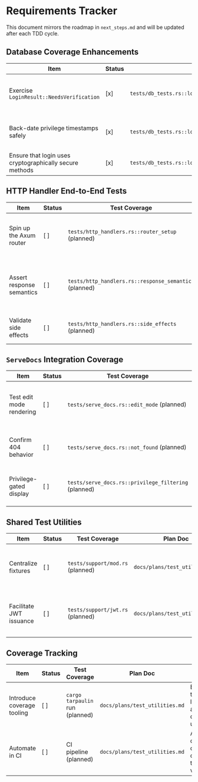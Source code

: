 # Requirements Tracker

This document mirrors the roadmap in `next_steps.md` and will be updated after each TDD cycle.

## Database Coverage Enhancements

| Item | Status | Test Coverage | Plan Doc | Notes |
| --- | --- | --- | --- | --- |
| Exercise `LoginResult::NeedsVerification` | [x] | `tests/db_tests.rs::login_with_stale_privileges_triggers_verification` | `docs/plans/database_coverage.md` | Stale timestamps trigger `verify_privilege()` via `VerificationProbe`; probe captures privileges/user/patreon metadata while login returns original privileges. |
| Back-date privilege timestamps safely | [x] | `tests/db_tests.rs::login_with_stale_privileges_triggers_verification` | `docs/plans/database_coverage.md` | Shared `wiki::db::testing::backdate_privileges()` clamps negative deltas and updates timestamps for deterministic verification coverage. |
| Ensure that login uses cryptographically secure methods | [x] | `tests/db_tests.rs::login_uses_secure_password_hashing` | `docs/plans/database_coverage.md` | Passwords hashed with Argon2id on insert; login verifies hashes and rejects malformed or incorrect credentials. |

## HTTP Handler End-to-End Tests

| Item | Status | Test Coverage | Plan Doc | Notes |
| --- | --- | --- | --- | --- |
| Spin up the Axum router | [ ] | `tests/http_handlers.rs::router_setup` (planned) | `docs/plans/http_handlers.md` | Build integration harness reusing `wiki::` exports. |
| Assert response semantics | [ ] | `tests/http_handlers.rs::response_semantics` (planned) | `docs/plans/http_handlers.md` | Validate status codes and payload consistency for login/register flows. |
| Validate side effects | [ ] | `tests/http_handlers.rs::side_effects` (planned) | `docs/plans/http_handlers.md` | Confirm DB state reflects registration outcomes. |

## `ServeDocs` Integration Coverage

| Item | Status | Test Coverage | Plan Doc | Notes |
| --- | --- | --- | --- | --- |
| Test edit mode rendering | [ ] | `tests/serve_docs.rs::edit_mode` (planned) | `docs/plans/serve_docs.md` | Ensure form is populated with markdown contents. |
| Confirm 404 behavior | [ ] | `tests/serve_docs.rs::not_found` (planned) | `docs/plans/serve_docs.md` | Missing docs should yield `404 Not Found`. |
| Privilege-gated display | [ ] | `tests/serve_docs.rs::privilege_filtering` (planned) | `docs/plans/serve_docs.md` | JWT privileges govern rendered sections. |

## Shared Test Utilities

| Item | Status | Test Coverage | Plan Doc | Notes |
| --- | --- | --- | --- | --- |
| Centralize fixtures | [ ] | `tests/support/mod.rs` (planned) | `docs/plans/test_utilities.md` | Provide reusable temp DB, JWT, and filesystem helpers. |
| Facilitate JWT issuance | [ ] | `tests/support/jwt.rs` (planned) | `docs/plans/test_utilities.md` | Helper to sign tokens per privilege level. |

## Coverage Tracking

| Item | Status | Test Coverage | Plan Doc | Notes |
| --- | --- | --- | --- | --- |
| Introduce coverage tooling | [ ] | `cargo tarpaulin` run (planned) | `docs/plans/test_utilities.md` | Evaluate tooling locally and document usage. |
| Automate in CI | [ ] | CI pipeline (planned) | `docs/plans/test_utilities.md` | Add coverage checks once tooling is validated. |
